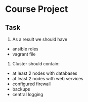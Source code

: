 # Course Project

## Task
1. As a result we should have 
  - ansible roles
  - vagrant file
1. Cluster should contain:
  - at least 2 nodes with databases
  - at least 2 nodes with web services
  - configured firewall
  - backups
  - central logging
